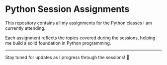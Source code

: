 
# Python Session Assignments  

This repository contains all my assignments for the Python classes I am currently attending.  

Each assignment reflects the topics covered during the sessions, helping me build a solid foundation in Python programming.  

---

Stay tuned for updates as I progress through the sessions! 🚀  

